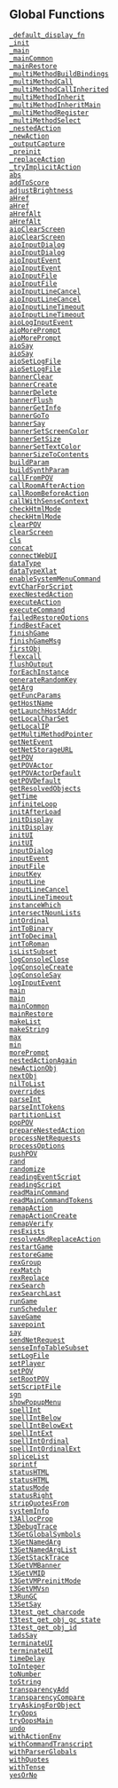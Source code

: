 ---
---
## Global Functions

<a href="file/_main.t.html#_default_display_fn"
target="main"><code>_default_display_fn</code></a>  
<a href="file/_main.t.html#_init" target="main"><code>_init</code></a>  
<a href="file/_main.t.html#_main" target="main"><code>_main</code></a>  
<a href="file/_main.t.html#_mainCommon"
target="main"><code>_mainCommon</code></a>  
<a href="file/_main.t.html#_mainRestore"
target="main"><code>_mainRestore</code></a>  
<a href="file/multmeth.t.html#_multiMethodBuildBindings"
target="main"><code>_multiMethodBuildBindings</code></a>  
<a href="file/multmeth.t.html#_multiMethodCall"
target="main"><code>_multiMethodCall</code></a>  
<a href="file/multmeth.t.html#_multiMethodCallInherited"
target="main"><code>_multiMethodCallInherited</code></a>  
<a href="file/multmeth.t.html#_multiMethodInherit"
target="main"><code>_multiMethodInherit</code></a>  
<a href="file/multmeth.t.html#_multiMethodInheritMain"
target="main"><code>_multiMethodInheritMain</code></a>  
<a href="file/multmeth.t.html#_multiMethodRegister"
target="main"><code>_multiMethodRegister</code></a>  
<a href="file/multmeth.t.html#_multiMethodSelect"
target="main"><code>_multiMethodSelect</code></a>  
<a href="file/exec.t.html#_nestedAction"
target="main"><code>_nestedAction</code></a>  
<a href="file/exec.t.html#_newAction"
target="main"><code>_newAction</code></a>  
<a href="file/_main.t.html#_outputCapture"
target="main"><code>_outputCapture</code></a>  
<a href="file/_main.t.html#_preinit"
target="main"><code>_preinit</code></a>  
<a href="file/exec.t.html#_replaceAction"
target="main"><code>_replaceAction</code></a>  
<a href="file/exec.t.html#_tryImplicitAction"
target="main"><code>_tryImplicitAction</code></a>  
<a href="file/tadsgen.h.html#abs" target="main"><code>abs</code></a>  
<a href="file/score.t.html#addToScore"
target="main"><code>addToScore</code></a>  
<a href="file/sense.t.html#adjustBrightness"
target="main"><code>adjustBrightness</code></a>  
<a href="file/browser.t.html#aHref" target="main"><code>aHref</code></a>  
<a href="file/console.t.html#aHref" target="main"><code>aHref</code></a>  
<a href="file/browser.t.html#aHrefAlt"
target="main"><code>aHrefAlt</code></a>  
<a href="file/console.t.html#aHrefAlt"
target="main"><code>aHrefAlt</code></a>  
<a href="file/browser.t.html#aioClearScreen"
target="main"><code>aioClearScreen</code></a>  
<a href="file/console.t.html#aioClearScreen"
target="main"><code>aioClearScreen</code></a>  
<a href="file/browser.t.html#aioInputDialog"
target="main"><code>aioInputDialog</code></a>  
<a href="file/console.t.html#aioInputDialog"
target="main"><code>aioInputDialog</code></a>  
<a href="file/browser.t.html#aioInputEvent"
target="main"><code>aioInputEvent</code></a>  
<a href="file/console.t.html#aioInputEvent"
target="main"><code>aioInputEvent</code></a>  
<a href="file/browser.t.html#aioInputFile"
target="main"><code>aioInputFile</code></a>  
<a href="file/console.t.html#aioInputFile"
target="main"><code>aioInputFile</code></a>  
<a href="file/browser.t.html#aioInputLineCancel"
target="main"><code>aioInputLineCancel</code></a>  
<a href="file/console.t.html#aioInputLineCancel"
target="main"><code>aioInputLineCancel</code></a>  
<a href="file/browser.t.html#aioInputLineTimeout"
target="main"><code>aioInputLineTimeout</code></a>  
<a href="file/console.t.html#aioInputLineTimeout"
target="main"><code>aioInputLineTimeout</code></a>  
<a href="file/browser.t.html#aioLogInputEvent"
target="main"><code>aioLogInputEvent</code></a>  
<a href="file/browser.t.html#aioMorePrompt"
target="main"><code>aioMorePrompt</code></a>  
<a href="file/console.t.html#aioMorePrompt"
target="main"><code>aioMorePrompt</code></a>  
<a href="file/browser.t.html#aioSay"
target="main"><code>aioSay</code></a>  
<a href="file/console.t.html#aioSay"
target="main"><code>aioSay</code></a>  
<a href="file/browser.t.html#aioSetLogFile"
target="main"><code>aioSetLogFile</code></a>  
<a href="file/console.t.html#aioSetLogFile"
target="main"><code>aioSetLogFile</code></a>  
<a href="file/tadsio.h.html#bannerClear"
target="main"><code>bannerClear</code></a>  
<a href="file/tadsio.h.html#bannerCreate"
target="main"><code>bannerCreate</code></a>  
<a href="file/tadsio.h.html#bannerDelete"
target="main"><code>bannerDelete</code></a>  
<a href="file/tadsio.h.html#bannerFlush"
target="main"><code>bannerFlush</code></a>  
<a href="file/tadsio.h.html#bannerGetInfo"
target="main"><code>bannerGetInfo</code></a>  
<a href="file/tadsio.h.html#bannerGoTo"
target="main"><code>bannerGoTo</code></a>  
<a href="file/tadsio.h.html#bannerSay"
target="main"><code>bannerSay</code></a>  
<a href="file/tadsio.h.html#bannerSetScreenColor"
target="main"><code>bannerSetScreenColor</code></a>  
<a href="file/tadsio.h.html#bannerSetSize"
target="main"><code>bannerSetSize</code></a>  
<a href="file/tadsio.h.html#bannerSetTextColor"
target="main"><code>bannerSetTextColor</code></a>  
<a href="file/tadsio.h.html#bannerSizeToContents"
target="main"><code>bannerSizeToContents</code></a>  
<a href="file/msg_neu.t.html#buildParam"
target="main"><code>buildParam</code></a>  
<a href="file/msg_neu.t.html#buildSynthParam"
target="main"><code>buildSynthParam</code></a>  
<a href="file/pov.t.html#callFromPOV"
target="main"><code>callFromPOV</code></a>  
<a href="file/action.t.html#callRoomAfterAction"
target="main"><code>callRoomAfterAction</code></a>  
<a href="file/action.t.html#callRoomBeforeAction"
target="main"><code>callRoomBeforeAction</code></a>  
<a href="file/pov.t.html#callWithSenseContext"
target="main"><code>callWithSenseContext</code></a>  
<a href="file/browser.t.html#checkHtmlMode"
target="main"><code>checkHtmlMode</code></a>  
<a href="file/console.t.html#checkHtmlMode"
target="main"><code>checkHtmlMode</code></a>  
<a href="file/pov.t.html#clearPOV"
target="main"><code>clearPOV</code></a>  
<a href="file/tadsio.h.html#clearScreen"
target="main"><code>clearScreen</code></a>  
<a href="file/misc.t.html#cls" target="main"><code>cls</code></a>  
<a href="file/tadsgen.h.html#concat"
target="main"><code>concat</code></a>  
<a href="file/tadsnet.h.html#connectWebUI"
target="main"><code>connectWebUI</code></a>  
<a href="file/tadsgen.h.html#dataType"
target="main"><code>dataType</code></a>  
<a href="file/_main.t.html#dataTypeXlat"
target="main"><code>dataTypeXlat</code></a>  
<a href="file/tadsiox.h.html#enableSystemMenuCommand"
target="main"><code>enableSystemMenuCommand</code></a>  
<a href="file/browser.t.html#evtCharForScript"
target="main"><code>evtCharForScript</code></a>  
<a href="file/exec.t.html#execNestedAction"
target="main"><code>execNestedAction</code></a>  
<a href="file/exec.t.html#executeAction"
target="main"><code>executeAction</code></a>  
<a href="file/exec.t.html#executeCommand"
target="main"><code>executeCommand</code></a>  
<a href="file/misc.t.html#failedRestoreOptions"
target="main"><code>failedRestoreOptions</code></a>  
<a href="file/thing.t.html#findBestFacet"
target="main"><code>findBestFacet</code></a>  
<a href="file/misc.t.html#finishGame"
target="main"><code>finishGame</code></a>  
<a href="file/misc.t.html#finishGameMsg"
target="main"><code>finishGameMsg</code></a>  
<a href="file/tadsgen.h.html#firstObj"
target="main"><code>firstObj</code></a>  
<a href="file/_main.t.html#flexcall"
target="main"><code>flexcall</code></a>  
<a href="file/tadsio.h.html#flushOutput"
target="main"><code>flushOutput</code></a>  
<a href="file/_main.t.html#forEachInstance"
target="main"><code>forEachInstance</code></a>  
<a href="file/webui.t.html#generateRandomKey"
target="main"><code>generateRandomKey</code></a>  
<a href="file/tadsgen.h.html#getArg"
target="main"><code>getArg</code></a>  
<a href="file/tadsgen.h.html#getFuncParams"
target="main"><code>getFuncParams</code></a>  
<a href="file/tadsnet.h.html#getHostName"
target="main"><code>getHostName</code></a>  
<a href="file/tadsnet.h.html#getLaunchHostAddr"
target="main"><code>getLaunchHostAddr</code></a>  
<a href="file/tadsio.h.html#getLocalCharSet"
target="main"><code>getLocalCharSet</code></a>  
<a href="file/tadsnet.h.html#getLocalIP"
target="main"><code>getLocalIP</code></a>  
<a href="file/multmeth.t.html#getMultiMethodPointer"
target="main"><code>getMultiMethodPointer</code></a>  
<a href="file/tadsnet.h.html#getNetEvent"
target="main"><code>getNetEvent</code></a>  
<a href="file/tadsnet.h.html#getNetStorageURL"
target="main"><code>getNetStorageURL</code></a>  
<a href="file/pov.t.html#getPOV" target="main"><code>getPOV</code></a>  
<a href="file/pov.t.html#getPOVActor"
target="main"><code>getPOVActor</code></a>  
<a href="file/pov.t.html#getPOVActorDefault"
target="main"><code>getPOVActorDefault</code></a>  
<a href="file/pov.t.html#getPOVDefault"
target="main"><code>getPOVDefault</code></a>  
<a href="file/parser.t.html#getResolvedObjects"
target="main"><code>getResolvedObjects</code></a>  
<a href="file/tadsgen.h.html#getTime"
target="main"><code>getTime</code></a>  
<a href="file/travel.t.html#infiniteLoop"
target="main"><code>infiniteLoop</code></a>  
<a href="file/_main.t.html#initAfterLoad"
target="main"><code>initAfterLoad</code></a>  
<a href="file/browser.t.html#initDisplay"
target="main"><code>initDisplay</code></a>  
<a href="file/console.t.html#initDisplay"
target="main"><code>initDisplay</code></a>  
<a href="file/browser.t.html#initUI"
target="main"><code>initUI</code></a>  
<a href="file/console.t.html#initUI"
target="main"><code>initUI</code></a>  
<a href="file/tadsio.h.html#inputDialog"
target="main"><code>inputDialog</code></a>  
<a href="file/tadsio.h.html#inputEvent"
target="main"><code>inputEvent</code></a>  
<a href="file/tadsio.h.html#inputFile"
target="main"><code>inputFile</code></a>  
<a href="file/tadsio.h.html#inputKey"
target="main"><code>inputKey</code></a>  
<a href="file/tadsio.h.html#inputLine"
target="main"><code>inputLine</code></a>  
<a href="file/tadsio.h.html#inputLineCancel"
target="main"><code>inputLineCancel</code></a>  
<a href="file/tadsio.h.html#inputLineTimeout"
target="main"><code>inputLineTimeout</code></a>  
<a href="file/_main.t.html#instanceWhich"
target="main"><code>instanceWhich</code></a>  
<a href="file/parser.t.html#intersectNounLists"
target="main"><code>intersectNounLists</code></a>  
<a href="file/en_us.t.html#intOrdinal"
target="main"><code>intOrdinal</code></a>  
<a href="file/numbers.t.html#intToBinary"
target="main"><code>intToBinary</code></a>  
<a href="file/en_us.t.html#intToDecimal"
target="main"><code>intToDecimal</code></a>  
<a href="file/numbers.t.html#intToRoman"
target="main"><code>intToRoman</code></a>  
<a href="file/misc.t.html#isListSubset"
target="main"><code>isListSubset</code></a>  
<a href="file/tadsio.h.html#logConsoleClose"
target="main"><code>logConsoleClose</code></a>  
<a href="file/tadsio.h.html#logConsoleCreate"
target="main"><code>logConsoleCreate</code></a>  
<a href="file/tadsio.h.html#logConsoleSay"
target="main"><code>logConsoleSay</code></a>  
<a href="file/tadsio.h.html#logInputEvent"
target="main"><code>logInputEvent</code></a>  
<a href="file/misc.t.html#main" target="main"><code>main</code></a>  
<a href="file/tok.t.html#main" target="main"><code>main</code></a>  
<a href="file/misc.t.html#mainCommon"
target="main"><code>mainCommon</code></a>  
<a href="file/misc.t.html#mainRestore"
target="main"><code>mainRestore</code></a>  
<a href="file/tadsgen.h.html#makeList"
target="main"><code>makeList</code></a>  
<a href="file/tadsgen.h.html#makeString"
target="main"><code>makeString</code></a>  
<a href="file/tadsgen.h.html#max" target="main"><code>max</code></a>  
<a href="file/tadsgen.h.html#min" target="main"><code>min</code></a>  
<a href="file/tadsio.h.html#morePrompt"
target="main"><code>morePrompt</code></a>  
<a href="file/exec.t.html#nestedActionAgain"
target="main"><code>nestedActionAgain</code></a>  
<a href="file/exec.t.html#newActionObj"
target="main"><code>newActionObj</code></a>  
<a href="file/tadsgen.h.html#nextObj"
target="main"><code>nextObj</code></a>  
<a href="file/misc.t.html#nilToList"
target="main"><code>nilToList</code></a>  
<a href="file/misc.t.html#overrides"
target="main"><code>overrides</code></a>  
<a href="file/en_us.t.html#parseInt"
target="main"><code>parseInt</code></a>  
<a href="file/en_us.t.html#parseIntTokens"
target="main"><code>parseIntTokens</code></a>  
<a href="file/misc.t.html#partitionList"
target="main"><code>partitionList</code></a>  
<a href="file/pov.t.html#popPOV" target="main"><code>popPOV</code></a>  
<a href="file/exec.t.html#prepareNestedAction"
target="main"><code>prepareNestedAction</code></a>  
<a href="file/webui.t.html#processNetRequests"
target="main"><code>processNetRequests</code></a>  
<a href="file/misc.t.html#processOptions"
target="main"><code>processOptions</code></a>  
<a href="file/pov.t.html#pushPOV" target="main"><code>pushPOV</code></a>  
<a href="file/tadsgen.h.html#rand" target="main"><code>rand</code></a>  
<a href="file/tadsgen.h.html#randomize"
target="main"><code>randomize</code></a>  
<a href="file/browser.t.html#readingEventScript"
target="main"><code>readingEventScript</code></a>  
<a href="file/browser.t.html#readingScript"
target="main"><code>readingScript</code></a>  
<a href="file/input.t.html#readMainCommand"
target="main"><code>readMainCommand</code></a>  
<a href="file/input.t.html#readMainCommandTokens"
target="main"><code>readMainCommandTokens</code></a>  
<a href="file/exec.t.html#remapAction"
target="main"><code>remapAction</code></a>  
<a href="file/exec.t.html#remapActionCreate"
target="main"><code>remapActionCreate</code></a>  
<a href="file/exec.t.html#remapVerify"
target="main"><code>remapVerify</code></a>  
<a href="file/tadsio.h.html#resExists"
target="main"><code>resExists</code></a>  
<a href="file/exec.t.html#resolveAndReplaceAction"
target="main"><code>resolveAndReplaceAction</code></a>  
<a href="file/tadsgen.h.html#restartGame"
target="main"><code>restartGame</code></a>  
<a href="file/tadsgen.h.html#restoreGame"
target="main"><code>restoreGame</code></a>  
<a href="file/tadsgen.h.html#rexGroup"
target="main"><code>rexGroup</code></a>  
<a href="file/tadsgen.h.html#rexMatch"
target="main"><code>rexMatch</code></a>  
<a href="file/tadsgen.h.html#rexReplace"
target="main"><code>rexReplace</code></a>  
<a href="file/tadsgen.h.html#rexSearch"
target="main"><code>rexSearch</code></a>  
<a href="file/tadsgen.h.html#rexSearchLast"
target="main"><code>rexSearchLast</code></a>  
<a href="file/misc.t.html#runGame"
target="main"><code>runGame</code></a>  
<a href="file/events.t.html#runScheduler"
target="main"><code>runScheduler</code></a>  
<a href="file/tadsgen.h.html#saveGame"
target="main"><code>saveGame</code></a>  
<a href="file/tadsgen.h.html#savepoint"
target="main"><code>savepoint</code></a>  
<a href="file/output.t.html#say" target="main"><code>say</code></a>  
<a href="file/tadsnet.h.html#sendNetRequest"
target="main"><code>sendNetRequest</code></a>  
<a href="file/thing.t.html#senseInfoTableSubset"
target="main"><code>senseInfoTableSubset</code></a>  
<a href="file/tadsio.h.html#setLogFile"
target="main"><code>setLogFile</code></a>  
<a href="file/actor.t.html#setPlayer"
target="main"><code>setPlayer</code></a>  
<a href="file/pov.t.html#setPOV" target="main"><code>setPOV</code></a>  
<a href="file/pov.t.html#setRootPOV"
target="main"><code>setRootPOV</code></a>  
<a href="file/tadsio.h.html#setScriptFile"
target="main"><code>setScriptFile</code></a>  
<a href="file/tadsgen.h.html#sgn" target="main"><code>sgn</code></a>  
<a href="file/tadsiox.h.html#showPopupMenu"
target="main"><code>showPopupMenu</code></a>  
<a href="file/en_us.t.html#spellInt"
target="main"><code>spellInt</code></a>  
<a href="file/en_us.t.html#spellIntBelow"
target="main"><code>spellIntBelow</code></a>  
<a href="file/en_us.t.html#spellIntBelowExt"
target="main"><code>spellIntBelowExt</code></a>  
<a href="file/en_us.t.html#spellIntExt"
target="main"><code>spellIntExt</code></a>  
<a href="file/en_us.t.html#spellIntOrdinal"
target="main"><code>spellIntOrdinal</code></a>  
<a href="file/en_us.t.html#spellIntOrdinalExt"
target="main"><code>spellIntOrdinalExt</code></a>  
<a href="file/parser.t.html#spliceList"
target="main"><code>spliceList</code></a>  
<a href="file/tadsgen.h.html#sprintf"
target="main"><code>sprintf</code></a>  
<a href="file/browser.t.html#statusHTML"
target="main"><code>statusHTML</code></a>  
<a href="file/console.t.html#statusHTML"
target="main"><code>statusHTML</code></a>  
<a href="file/tadsio.h.html#statusMode"
target="main"><code>statusMode</code></a>  
<a href="file/tadsio.h.html#statusRight"
target="main"><code>statusRight</code></a>  
<a href="file/en_us.t.html#stripQuotesFrom"
target="main"><code>stripQuotesFrom</code></a>  
<a href="file/tadsio.h.html#systemInfo"
target="main"><code>systemInfo</code></a>  
<a href="file/t3.h.html#t3AllocProp"
target="main"><code>t3AllocProp</code></a>  
<a href="file/t3.h.html#t3DebugTrace"
target="main"><code>t3DebugTrace</code></a>  
<a href="file/t3.h.html#t3GetGlobalSymbols"
target="main"><code>t3GetGlobalSymbols</code></a>  
<a href="file/t3.h.html#t3GetNamedArg"
target="main"><code>t3GetNamedArg</code></a>  
<a href="file/t3.h.html#t3GetNamedArgList"
target="main"><code>t3GetNamedArgList</code></a>  
<a href="file/t3.h.html#t3GetStackTrace"
target="main"><code>t3GetStackTrace</code></a>  
<a href="file/t3.h.html#t3GetVMBanner"
target="main"><code>t3GetVMBanner</code></a>  
<a href="file/t3.h.html#t3GetVMID"
target="main"><code>t3GetVMID</code></a>  
<a href="file/t3.h.html#t3GetVMPreinitMode"
target="main"><code>t3GetVMPreinitMode</code></a>  
<a href="file/t3.h.html#t3GetVMVsn"
target="main"><code>t3GetVMVsn</code></a>  
<a href="file/t3.h.html#t3RunGC" target="main"><code>t3RunGC</code></a>  
<a href="file/t3.h.html#t3SetSay"
target="main"><code>t3SetSay</code></a>  
<a href="file/t3test.h.html#t3test_get_charcode"
target="main"><code>t3test_get_charcode</code></a>  
<a href="file/t3test.h.html#t3test_get_obj_gc_state"
target="main"><code>t3test_get_obj_gc_state</code></a>  
<a href="file/t3test.h.html#t3test_get_obj_id"
target="main"><code>t3test_get_obj_id</code></a>  
<a href="file/tadsio.h.html#tadsSay"
target="main"><code>tadsSay</code></a>  
<a href="file/browser.t.html#terminateUI"
target="main"><code>terminateUI</code></a>  
<a href="file/console.t.html#terminateUI"
target="main"><code>terminateUI</code></a>  
<a href="file/tadsio.h.html#timeDelay"
target="main"><code>timeDelay</code></a>  
<a href="file/tadsgen.h.html#toInteger"
target="main"><code>toInteger</code></a>  
<a href="file/tadsgen.h.html#toNumber"
target="main"><code>toNumber</code></a>  
<a href="file/tadsgen.h.html#toString"
target="main"><code>toString</code></a>  
<a href="file/sense.t.html#transparencyAdd"
target="main"><code>transparencyAdd</code></a>  
<a href="file/sense.t.html#transparencyCompare"
target="main"><code>transparencyCompare</code></a>  
<a href="file/parser.t.html#tryAskingForObject"
target="main"><code>tryAskingForObject</code></a>  
<a href="file/parser.t.html#tryOops"
target="main"><code>tryOops</code></a>  
<a href="file/parser.t.html#tryOopsMain"
target="main"><code>tryOopsMain</code></a>  
<a href="file/tadsgen.h.html#undo" target="main"><code>undo</code></a>  
<a href="file/exec.t.html#withActionEnv"
target="main"><code>withActionEnv</code></a>  
<a href="file/report.t.html#withCommandTranscript"
target="main"><code>withCommandTranscript</code></a>  
<a href="file/action.t.html#withParserGlobals"
target="main"><code>withParserGlobals</code></a>  
<a href="file/output.t.html#withQuotes"
target="main"><code>withQuotes</code></a>  
<a href="file/en_us.t.html#withTense"
target="main"><code>withTense</code></a>  
<a href="file/en_us.t.html#yesOrNo"
target="main"><code>yesOrNo</code></a>  

